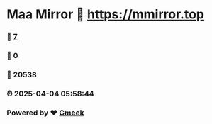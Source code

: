 # Maa Mirror :link: https://mmirror.top 
### :page_facing_up: [7](https://mmirror.top/tag.html) 
### :speech_balloon: 0 
### :hibiscus: 20538 
### :alarm_clock: 2025-04-04 05:58:44 
### Powered by :heart: [Gmeek](https://github.com/Meekdai/Gmeek)
